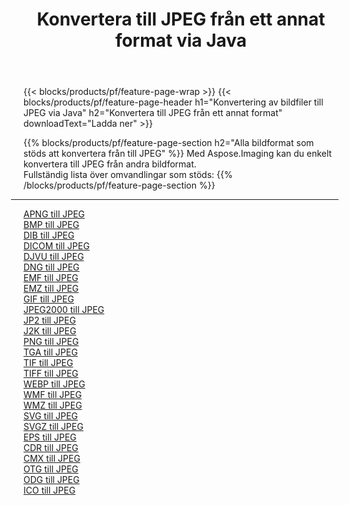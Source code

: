 ﻿---
title: Konvertera till JPEG från ett annat format via Java 
weight: 3920
url: /sv/java/conversion/to/jpeg 
lang: sv
langdirlevel: 2
locales: zh-hans,ja,it,ru,de,es,fr,nl,id,lt,pl,pt,vi,tr,ko,zh-hant,ar,hi,th,sv,cs,uk,he
description: Med Aspose.Imaging kan du enkelt konvertera till JPEG från andra format
---

{{< blocks/products/pf/feature-page-wrap >}}
{{< blocks/products/pf/feature-page-header h1="Konvertering av bildfiler till JPEG via Java" h2="Konvertera till JPEG från ett annat format" downloadText="Ladda ner" >}}


{{% blocks/products/pf/feature-page-section  h2="Alla bildformat som stöds att konvertera från till JPEG" %}}
Med Aspose.Imaging kan du enkelt konvertera till JPEG från andra bildformat.
<br/>
Fullständig lista över omvandlingar som stöds:
{{% /blocks/products/pf/feature-page-section %}}
<div class="container-fluid productfamilypage bg-gray">
    <div class="convertypes bg-gray agp-content section">
        <div class="container">
		<hr style="margin-left:-20px;"/>
		<div class="row other-converters">
		    <div class='col-md-2 other-converter remove-lp remove-rp'><a href="/imaging/sv/java/conversion/apng-to-jpeg" >APNG till JPEG</a></div>
<div class='col-md-2 other-converter remove-lp remove-rp'><a href="/imaging/sv/java/conversion/bmp-to-jpeg" >BMP till JPEG</a></div>
<div class='col-md-2 other-converter remove-lp remove-rp'><a href="/imaging/sv/java/conversion/dib-to-jpeg" >DIB till JPEG</a></div>
<div class='col-md-2 other-converter remove-lp remove-rp'><a href="/imaging/sv/java/conversion/dicom-to-jpeg" >DICOM till JPEG</a></div>
<div class='col-md-2 other-converter remove-lp remove-rp'><a href="/imaging/sv/java/conversion/djvu-to-jpeg" >DJVU till JPEG</a></div>
<div class='col-md-2 other-converter remove-lp remove-rp'><a href="/imaging/sv/java/conversion/dng-to-jpeg" >DNG till JPEG</a></div>
<div class='col-md-2 other-converter remove-lp remove-rp'><a href="/imaging/sv/java/conversion/emf-to-jpeg" >EMF till JPEG</a></div>
<div class='col-md-2 other-converter remove-lp remove-rp'><a href="/imaging/sv/java/conversion/emz-to-jpeg" >EMZ till JPEG</a></div>
<div class='col-md-2 other-converter remove-lp remove-rp'><a href="/imaging/sv/java/conversion/gif-to-jpeg" >GIF till JPEG</a></div>
<div class='col-md-2 other-converter remove-lp remove-rp'><a href="/imaging/sv/java/conversion/jpeg2000-to-jpeg" >JPEG2000 till JPEG</a></div>
<div class='col-md-2 other-converter remove-lp remove-rp'><a href="/imaging/sv/java/conversion/jp2-to-jpeg" >JP2 till JPEG</a></div>
<div class='col-md-2 other-converter remove-lp remove-rp'><a href="/imaging/sv/java/conversion/j2k-to-jpeg" >J2K till JPEG</a></div>
<div class='col-md-2 other-converter remove-lp remove-rp'><a href="/imaging/sv/java/conversion/png-to-jpeg" >PNG till JPEG</a></div>
<div class='col-md-2 other-converter remove-lp remove-rp'><a href="/imaging/sv/java/conversion/tga-to-jpeg" >TGA till JPEG</a></div>
<div class='col-md-2 other-converter remove-lp remove-rp'><a href="/imaging/sv/java/conversion/tif-to-jpeg" >TIF till JPEG</a></div>
<div class='col-md-2 other-converter remove-lp remove-rp'><a href="/imaging/sv/java/conversion/tiff-to-jpeg" >TIFF till JPEG</a></div>
<div class='col-md-2 other-converter remove-lp remove-rp'><a href="/imaging/sv/java/conversion/webp-to-jpeg" >WEBP till JPEG</a></div>
<div class='col-md-2 other-converter remove-lp remove-rp'><a href="/imaging/sv/java/conversion/wmf-to-jpeg" >WMF till JPEG</a></div>
<div class='col-md-2 other-converter remove-lp remove-rp'><a href="/imaging/sv/java/conversion/wmz-to-jpeg" >WMZ till JPEG</a></div>
<div class='col-md-2 other-converter remove-lp remove-rp'><a href="/imaging/sv/java/conversion/svg-to-jpeg" >SVG till JPEG</a></div>
<div class='col-md-2 other-converter remove-lp remove-rp'><a href="/imaging/sv/java/conversion/svgz-to-jpeg" >SVGZ till JPEG</a></div>
<div class='col-md-2 other-converter remove-lp remove-rp'><a href="/imaging/sv/java/conversion/eps-to-jpeg" >EPS till JPEG</a></div>
<div class='col-md-2 other-converter remove-lp remove-rp'><a href="/imaging/sv/java/conversion/cdr-to-jpeg" >CDR till JPEG</a></div>
<div class='col-md-2 other-converter remove-lp remove-rp'><a href="/imaging/sv/java/conversion/cmx-to-jpeg" >CMX till JPEG</a></div>
<div class='col-md-2 other-converter remove-lp remove-rp'><a href="/imaging/sv/java/conversion/otg-to-jpeg" >OTG till JPEG</a></div>
<div class='col-md-2 other-converter remove-lp remove-rp'><a href="/imaging/sv/java/conversion/odg-to-jpeg" >ODG till JPEG</a></div>
<div class='col-md-2 other-converter remove-lp remove-rp'><a href="/imaging/sv/java/conversion/ico-to-jpeg" >ICO till JPEG</a></div>
                </div>
        </div>
    </div>
</div>
<br/>

